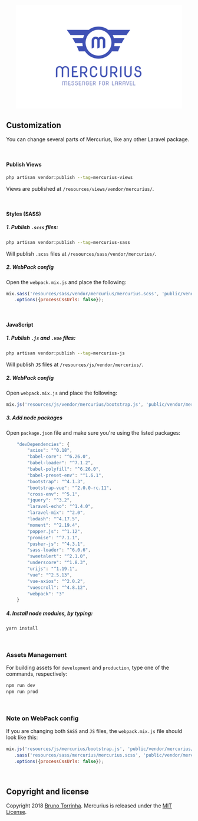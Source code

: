 <p align="center">
    <a href="https://www.github.com/launcher-host/mercurius/">
        <img width="450px" src="logo-mercurius.png" title="mercurius logo">
    </a>
</p>

## Customization
You can change several parts of Mercurius, like any other Laravel package.

<br>

#### Publish Views
```bash
php artisan vendor:publish --tag=mercurius-views
```
Views are published at `/resources/views/vendor/mercurius/`.

<br>

#### Styles (SASS)
##### 1. Publish `.scss` files:
```bash
php artisan vendor:publish --tag=mercurius-sass
```
Will publish `.scss` files at `/resources/sass/vendor/mercurius/`.

##### 2. WebPack config
Open the `webpack.mix.js` and place the following:

```javascript
mix.sass('resources/sass/vendor/mercurius/mercurius.scss', 'public/vendor/mercurius/css/mercurius.css')
   .options({processCssUrls: false});
```

<br>

#### JavaScript
##### 1. Publish `.js` and `.vue` files:
```bash
php artisan vendor:publish --tag=mercurius-js
```
Will publish `JS` files at `/resources/js/vendor/mercurius/`.

##### 2. WebPack config
Open `webpack.mix.js` and place the following:

```javascript
mix.js('resources/js/vendor/mercurius/bootstrap.js', 'public/vendor/mercurius/js/mercurius.js');
```

##### 3. Add node packages

Open `package.json` file and make sure you're using the listed packages:
```javascript
    "devDependencies": {
        "axios": "^0.18",
        "babel-core": "^6.26.0",
        "babel-loader": "^7.1.2",
        "babel-polyfill": "^6.26.0",
        "babel-preset-env": "^1.6.1",
        "bootstrap": "^4.1.3",
        "bootstrap-vue": "^2.0.0-rc.11",
        "cross-env": "^5.1",
        "jquery": "^3.2",
        "laravel-echo": "^1.4.0",
        "laravel-mix": "^2.0",
        "lodash": "^4.17.5",
        "moment": "^2.19.4",
        "popper.js": "^1.12",
        "promise": "^7.1.1",
        "pusher-js": "^4.3.1",
        "sass-loader": "^6.0.6",
        "sweetalert": "^2.1.0",
        "underscore": "^1.8.3",
        "urijs": "^1.19.1",
        "vue": "^2.5.13",
        "vue-axios": "^2.0.2",
        "vuescroll": "^4.8.12",
        "webpack": "3"
    }
```

##### 4. Install node modules, by typing:
```javascript
yarn install
```


<br>


### Assets Management
For building assets for `development` and `production`, type one of the commands, respectively:
```javascript
npm run dev
npm run prod
```


<br>


### Note on WebPack config
If you are changing both `SASS` and `JS` files, the `webpack.mix.js` file should look like this:
```javascript
mix.js('resources/js/mercurius/bootstrap.js', 'public/vendor/mercurius/js/mercurius.js')
   .sass('resources/sass/mercurius/mercurius.scss', 'public/vendor/mercurius/css/mercurius.css')
   .options({processCssUrls: false});
```

<br>

## Copyright and license
Copyright 2018 [Bruno Torrinha](https://torrinha.com). Mercurius is released under the [MIT License](LICENSE.md).
